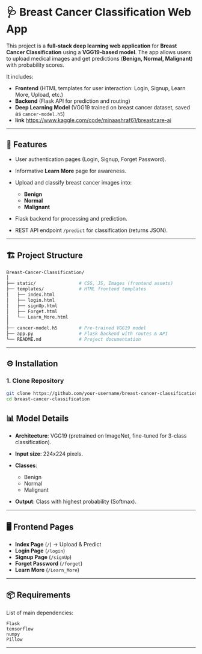 # 🩺 Breast Cancer Classification Web App

This project is a **full-stack deep learning web application** for **Breast Cancer Classification** using a **VGG19-based model**.
The app allows users to upload medical images and get predictions (**Benign, Normal, Malignant**) with probability scores.

It includes:

* **Frontend** (HTML templates for user interaction: Login, Signup, Learn More, Upload, etc.)
* **Backend** (Flask API for prediction and routing)
* **Deep Learning Model** (VGG19 trained on breast cancer dataset, saved as `cancer-model.h5`)
* **link** https://www.kaggle.com/code/minaashraf61/breastcare-ai

---

## 🚀 Features

* User authentication pages (Login, Signup, Forget Password).
* Informative **Learn More** page for awareness.
* Upload and classify breast cancer images into:

  * **Benign**
  * **Normal**
  * **Malignant**
* Flask backend for processing and prediction.
* REST API endpoint `/predict` for classification (returns JSON).

---

## 🏗️ Project Structure

```bash
Breast-Cancer-Classification/
│
├── static/                # CSS, JS, Images (frontend assets)
├── templates/             # HTML frontend templates
│   ├── index.html
│   ├── login.html
│   ├── signUp.html
│   ├── Forget.html
│   └── Learn_More.html
│
├── cancer-model.h5        # Pre-trained VGG19 model
├── app.py                 # Flask backend with routes & API
└── README.md              # Project documentation
```

---

## ⚙️ Installation

### 1. Clone Repository

```bash
git clone https://github.com/your-username/breast-cancer-classification.git
cd breast-cancer-classification
```
## 📊 Model Details

* **Architecture**: VGG19 (pretrained on ImageNet, fine-tuned for 3-class classification).
* **Input size**: 224x224 pixels.
* **Classes**:

  * Benign
  * Normal
  * Malignant
* **Output**: Class with highest probability (Softmax).

---

## 🖥️ Frontend Pages

* **Index Page** (`/`) → Upload & Predict
* **Login Page** (`/login`)
* **Signup Page** (`/signUp`)
* **Forget Password** (`/forget`)
* **Learn More** (`/Learn_More`)

---

## 📦 Requirements

List of main dependencies:

```
Flask
tensorflow
numpy
Pillow
```
---
